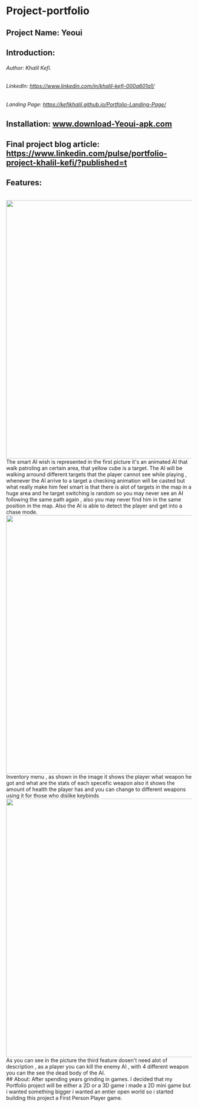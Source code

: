 # Project-portfolio
## Project Name: Yeoui
## Introduction: 
###### Author: Khalil Kefi.
###### LinkedIn: https://www.linkedin.com/in/khalil-kefi-000a601a1/
###### Landing Page: https://kefikhalil.github.io/Portfolio-Landing-Page/
## Installation: www.download-Yeoui-apk.com
## Final project blog article: https://www.linkedin.com/pulse/portfolio-project-khalil-kefi/?published=t
## Features:
<br>
<img height="700" src="https://i.ibb.co/GVDrrYL/gamemenu1.png" />
<br>
The smart AI wish is represented in the first picture it's an animated AI that walk patroling an certain area, that yellow cube is a target. The AI will be walking arround different targets that the player cannot see while playing , whenever the AI arrive to a target a checking animation will be casted but what really make him feel smart is that there is alot of targets in the map in a huge area and he target switching is random so you may never see an AI following the same path again , also you may never find him in the same position in the map. Also the AI is able to detect the player and get into a chase mode.
<br>
<img height="700" src="https://i.ibb.co/d6xkmTk/project101.png" />
<br>
Inventory menu , as shown in the image it shows the player what weapon he got and what are the stats of each specefic weapon also it shows the amount of health the player has and you can change to different weapons using it for those who dislike keybinds
<br>
<img height="700" src="https://i.ibb.co/jZ9PYwS/projectweap02z.png" />
<br>
As you can see in the picture the third feature dosen't need alot of description , as a player you can kill the enemy AI , with 4 different weapon you can the see the dead body of the AI.
<br>
## About:
After spending years grinding in games. I decided that my Portfolio project will be either a 2D or a 3D game i made a 2D mini game but i wanted something bigger i wanted an entier open world so i started building this project a First Person Player game.
